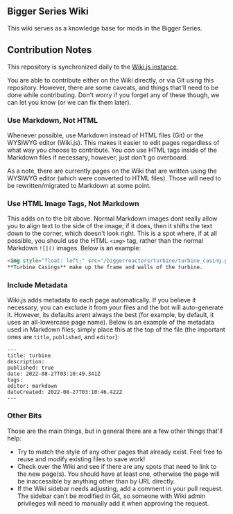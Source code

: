 ## Bigger Series Wiki

This wiki serves as a knowledge base for mods in the Bigger Series.

## Contribution Notes

This repository is synchronized daily to the [Wiki.js instance](https://biggerseries.net).

You are able to contribute either on the Wiki directly, or via Git using this repository. However, there are some caveats, and things that'll need to be done while contributing. Don't worry if you forget any of these though, we can let you know (or we can fix them later).

### Use Markdown, Not HTML

Whenever possible, use Markdown instead of HTML files (Git) or the WYSIWYG editor (Wiki.js). This makes it easier to edit pages regardless of what way you choose to contribute. You *can* use HTML tags inside of the Markdown files if necessary, however; just don't go overboard.

As a note, there are currently pages on the Wiki that are written using the WYSIWYG editor (which were converted to HTML files). Those will need to be rewritten/migrated to Markdown at some point.

### Use HTML Image Tags, Not Markdown

This adds on to the bit above. Normal Markdown images dont really allow you to align text to the side of the image; if it does, then it shifts the text down to the corner, which doesn't look right. This is a spot where, if at all possible, you should use the HTML `<img>` tag, rather than the normal Markdown `![]()` images. Below is an example:

```html
<img style="float: left;" src="/biggerreactors/turbine/turbine_casing.png"></img>
**Turbine Casings** make up the frame and walls of the turbine.
```

### Include Metadata

Wiki.js adds metadata to each page automatically. If you believe it necessary, you can exclude it from your files and the bot will auto-generate it. However, its defaults arent always the best (for example, by default, it uses an all-lowercase page name). Below is an example of the metadata used in Markdown files; simply place this at the top of the file (the important ones are `title`, `published`, and `editor`):

```metadata
---
title: turbine
description: 
published: true
date: 2022-08-27T03:10:49.341Z
tags: 
editor: markdown
dateCreated: 2022-08-27T03:10:46.422Z
---
```

### Other Bits

Those are the main things, but in general there are a few other things that'll help:

- Try to match the style of any other pages that already exist. Feel free to reuse and modify existing files to save work!
- Check over the Wiki and see if there are any spots that need to link to the new page(s). You should have at least one, otherwise the page will be inaccessible by anything other than by URL directly.
- If the Wiki sidebar needs adjusting, add a comment in your pull request. The sidebar can't be modified in Git, so someone with Wiki admin privileges will need to manually add it when approving the request.